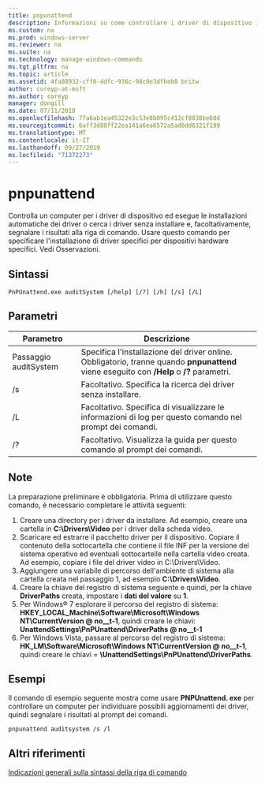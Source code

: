 ```yaml
---
title: pnpunattend
description: Informazioni su come controllare i driver di dispositivo in un computer, nonché eseguire installazioni di driver invisibile all'utente.
ms.custom: na
ms.prod: windows-server
ms.reviewer: na
ms.suite: na
ms.technology: manage-windows-commands
ms.tgt_pltfrm: na
ms.topic: article
ms.assetid: 4fa88932-cff0-4dfc-936c-98c0e3dfbeb8 britw
author: coreyp-at-msft
ms.author: coreyp
manager: dongill
ms.date: 07/11/2018
ms.openlocfilehash: 77a6ab1ea45322e3c53e8b095c412cf8838be60d
ms.sourcegitcommit: 6aff3d88ff22ea141a6ea6572a5ad8dd6321f199
ms.translationtype: MT
ms.contentlocale: it-IT
ms.lasthandoff: 09/27/2019
ms.locfileid: "71372273"
---
```

# <a name="pnpunattend"></a>pnpunattend

Controlla un computer per i driver di dispositivo ed esegue le installazioni automatiche dei driver o cerca i driver senza installare e, facoltativamente, segnalare i risultati alla riga di comando. Usare questo comando per specificare l'installazione di driver specifici per dispositivi hardware specifici. Vedi Osservazioni.

## <a name="syntax"></a>Sintassi

```
PnPUnattend.exe auditSystem [/help] [/?] [/h] [/s] [/L]
```

## <a name="parameters"></a>Parametri

|Parametro|Descrizione|
|---------|-----------|
|Passaggio auditSystem|Specifica l'installazione del driver online.</br>Obbligatorio, tranne quando **pnpunattend** viene eseguito con **/Help** o **/?** parametri.|
|/s|Facoltativo. Specifica la ricerca dei driver senza installare.|
|/L|Facoltativo. Specifica di visualizzare le informazioni di log per questo comando nel prompt dei comandi.|
|/?|Facoltativo. Visualizza la guida per questo comando al prompt dei comandi.|

## <a name="remarks"></a>Note

La preparazione preliminare è obbligatoria. Prima di utilizzare questo comando, è necessario completare le attività seguenti:

1. Creare una directory per i driver da installare. Ad esempio, creare una cartella in **C:\Drivers\Video** per i driver della scheda video.
2. Scaricare ed estrarre il pacchetto driver per il dispositivo. Copiare il contenuto della sottocartella che contiene il file INF per la versione del sistema operativo ed eventuali sottocartelle nella cartella video creata. Ad esempio, copiare i file del driver video in C:\Drivers\Video.
3. Aggiungere una variabile di percorso dell'ambiente di sistema alla cartella creata nel passaggio 1, ad esempio **C:\Drivers\Video**.
4. Creare la chiave del registro di sistema seguente e quindi, per la chiave **DriverPaths** creata, impostare i **dati del valore** su **1**.
5. Per Windows® 7 esplorare il percorso del registro di sistema: **HKEY_LOCAL_Machine\Software\Microsoft\Windows NT\CurrentVersion @ no__t-1**, quindi creare le chiavi: **UnattendSettings\PnPUnattend\DriverPaths @ no__t-1**
6. Per Windows Vista, passare al percorso del registro di sistema: **HK_LM\Software\Microsoft\Windows NT\CurrentVersion @ no__t-1**, quindi creare le chiavi = **\UnattendSettings\PnPUnattend\DriverPaths**.

## <a name="examples"></a>Esempi

Il comando di esempio seguente mostra come usare **PNPUnattend. exe** per controllare un computer per individuare possibili aggiornamenti dei driver, quindi segnalare i risultati al prompt dei comandi.

```
pnpunattend auditsystem /s /l 
```

## <a name="additional-references"></a>Altri riferimenti

[Indicazioni generali sulla sintassi della riga di comando](command-line-syntax-key.md)